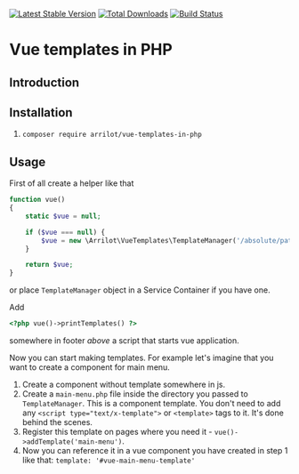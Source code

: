[![Latest Stable Version](https://poser.pugx.org/arrilot/vue-templates-in-php/v/stable.svg)](https://packagist.org/packages/arrilot/vue-templates-in-php/)
[![Total Downloads](https://img.shields.io/packagist/dt/arrilot/vue-templates-in-php.svg?style=flat)](https://packagist.org/packages/arrilot/vue-templates-in-php)
[![Build Status](https://img.shields.io/travis/arrilot/vue-templates-in-php/master.svg?style=flat)](https://travis-ci.org/arrilot/vue-templates-in-php)

# Vue templates in PHP

## Introduction

## Installation

1. `composer require arrilot/vue-templates-in-php`

## Usage

First of all create a helper like that

```php
function vue()
{
    static $vue = null;

    if ($vue === null) {
        $vue = new \Arrilot\VueTemplates\TemplateManager('/absolute/path/to/directory/where/you/want/to/store/templates/');
    }

    return $vue;
}
```
or place `TemplateManager` object in a Service Container if you have one.

Add 
```php
<?php vue()->printTemplates() ?>
``` 
somewhere in footer *above* a script that starts vue application.

Now you can start making templates.
For example let's imagine that you want to create a component for main menu.
1. Create a component without template somewhere in js.
2. Create  a `main-menu.php` file inside the directory you passed to `TemplateManager`.
This is a component template. You don't need to add any `<script type="text/x-template">` or `<template>` tags to it. It's done behind the scenes.
3. Register this template on pages where you need it - `vue()->addTemplate('main-menu')`.
4. Now you can reference it in a vue component you have created in step 1 like that: `template: '#vue-main-menu-template'`
